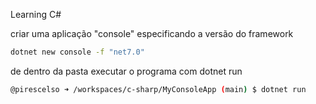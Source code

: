 Learning C#

criar uma aplicação "console" especificando a versão do framework

```bash
dotnet new console -f "net7.0"
```

de dentro da pasta executar o programa com dotnet run
```bash
@pirescelso ➜ /workspaces/c-sharp/MyConsoleApp (main) $ dotnet run
```
